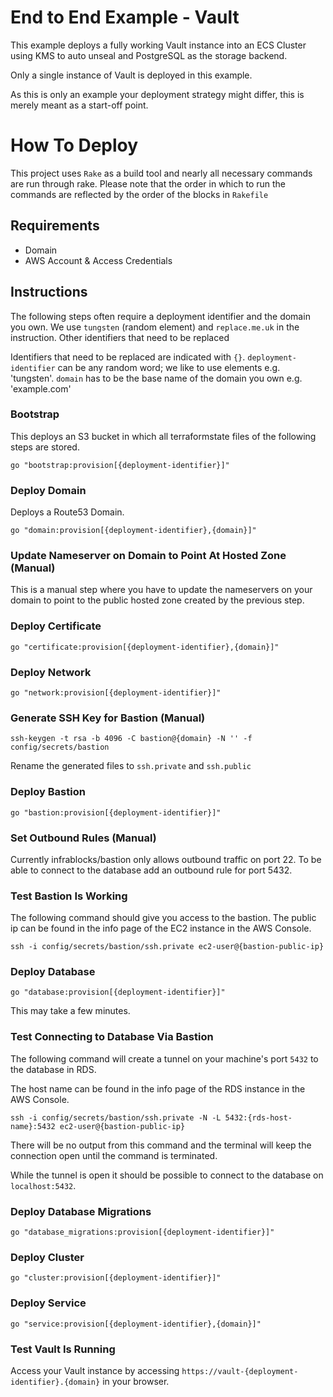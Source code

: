 # End to End Example - Vault

This example deploys a fully working Vault instance into an ECS Cluster
using KMS to auto unseal and PostgreSQL as the storage backend.

Only a single instance of Vault is deployed in this example.

As this is only an example your deployment strategy might differ, this is merely
meant as a start-off point.

# How To Deploy

This project uses `Rake` as a build tool and nearly all necessary commands
are run through rake. 
Please note that the order in which to run the commands are reflected by the 
order of the blocks in `Rakefile`

## Requirements

* Domain
* AWS Account & Access Credentials

## Instructions
The following steps often require a deployment identifier and the domain you own.
We use `tungsten` (random element) and `replace.me.uk` in the instruction.
Other identifiers that need to be replaced 

Identifiers that need to be replaced are indicated with `{}`.
`deployment-identifier` can be any random word; we like to use elements e.g. 'tungsten'.
`domain` has to be the base name of the domain you own e.g. 'example.com'

### Bootstrap
This deploys an S3 bucket in which all terraformstate files of the following steps
are stored.

`go "bootstrap:provision[{deployment-identifier}]"`

### Deploy Domain
Deploys a Route53 Domain.

`go "domain:provision[{deployment-identifier},{domain}]"`

### Update Nameserver on Domain to Point At Hosted Zone (Manual)

This is a manual step where you have to update the nameservers on your domain
to point to the public hosted zone created by the previous step.

### Deploy Certificate
`go "certificate:provision[{deployment-identifier},{domain}]"`

### Deploy Network
`go "network:provision[{deployment-identifier}]"`

### Generate SSH Key for Bastion (Manual)

`ssh-keygen -t rsa -b 4096 -C bastion@{domain} -N '' -f config/secrets/bastion`

Rename the generated files to `ssh.private` and `ssh.public`

### Deploy Bastion
`go "bastion:provision[{deployment-identifier}]"`

### Set Outbound Rules (Manual)

Currently infrablocks/bastion only allows outbound traffic on port 22. 
To be able to connect to the database add an outbound rule
for port 5432.

### Test Bastion Is Working
The following command should give you access to the bastion.
The public ip can be found in the info page of the EC2 instance in the AWS Console.

`ssh -i config/secrets/bastion/ssh.private ec2-user@{bastion-public-ip}`

### Deploy Database 
`go "database:provision[{deployment-identifier}]"`

This may take a few minutes.

### Test Connecting to Database Via Bastion
The following command will create a tunnel on your machine's port `5432` to the 
database in RDS.

The host name can be found in the info page of the RDS instance in the AWS Console.

`ssh -i config/secrets/bastion/ssh.private -N -L 5432:{rds-host-name}:5432 ec2-user@{bastion-public-ip}`

There will be no output from this command and the terminal will keep the connection
open until the command is terminated.

While the tunnel is open it should be possible to connect to the database 
on `localhost:5432`.

### Deploy Database Migrations
`go "database_migrations:provision[{deployment-identifier}]"`

### Deploy Cluster 
`go "cluster:provision[{deployment-identifier}]"`

### Deploy Service
`go "service:provision[{deployment-identifier},{domain}]"`

### Test Vault Is Running

Access your Vault instance by accessing `https://vault-{deployment-identifier}.{domain}`
in your browser.
